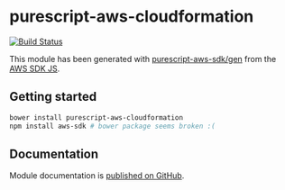# purescript-aws-cloudformation

[![Build Status](https://app.wercker.com/status/5909b9e96d1080804b17a28f72f87b6b/s/master)](https://app.wercker.com/project/byKey/5909b9e96d1080804b17a28f72f87b6b)

This module has been generated with [purescript-aws-sdk/gen](https://github.com/purescript-aws-sdk/gen) from the [AWS SDK JS](https://github.com/aws/aws-sdk-js).

## Getting started

```sh
bower install purescript-aws-cloudformation
npm install aws-sdk # bower package seems broken :(
```

## Documentation

Module documentation is [published on GitHub](https://github.com/purescript-aws-sdk/purescript-aws-cloudformation/tree/master/docs).

